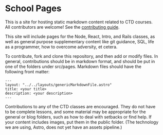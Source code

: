 # School Pages

This is a site for hosting static markdown content related to CTD courses. All
contributors are welcome! See the [contributing guide](./CONTRIBUTING.md).

This site will include pages for the Node, React, Intro, and Rails classes, as
well as general purpose supplementary content like git guidance, SQL, life as a
programmer, how to overcome adversity, et cetera.

To contribute, fork and clone this repository, and then add or modify files. In
general, contributions should be in markdown format, and should be put in one
of the folders under src/pages. Markdown files should have the following front matter:

```
---
layout: "../../layouts/genericMarkdownFile.astro"
title: <your title>
description: <your description>
---
```

Contributions to any of the CTD classes are encouraged. They do not have to
be complete lessons, and some material may be appropriate for the general or blog
folders, such as how to deal with setbacks or find help. If your content includes
images, put them in the public folder. (The technology we are using, Astro, does
not yet have an assets pipeline.)
